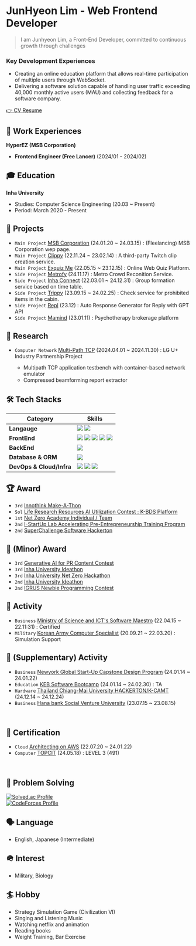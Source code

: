# JunHyeon Lim - Web Frontend Developer
> I am Junhyeon Lim, a Front-End Developer, committed to continuous growth through challenges
### Key Development Experiences
- Creating an online education platform that allows real-time participation of multiple users through WebSocket.
- Delivering a software solution capable of handling user traffic exceeding 40,000 monthly active users (MAU) and collecting feedback for a software company.

[👉 CV Resume](https://www.linkedin.com/in/haniverse/overlay/1729292416444/single-media-viewer/?profileId=ACoAADxtt_wBbZoAgsFP9YoNV2OC-NDW-wBsPDI)

## 🧳 Work Experiences

**HyperEZ (MSB Corporation)**
- **Frontend Engineer (Free Lancer)** (2024/01 - 2024/02)

## 🎓 Education

**Inha University**

- Studies: Computer Science Engineering (20.03 ~ Present)
- Period: March 2020 - Present

## 🚀 Projects
- `Main Project` [MSB Corporation](https://msb.co.kr) (24.01.20 ~ 24.03.15) : (Fleelancing) MSB Corporation wep page.
- `Main Project` [Clippy](https://clippy.kr) (22.11.24 ~ 23.02.14) : A third-party Twitch clip creation service.
- `Main Project` [Exquiz Me](https://exquiz.me) (22.05.15 ~ 23.12.15) : Online Web Quiz Platform.
- `Side Project` [Metrofy](https://metrofy.kr) (24.11.17) : Metro Crowd Reconition Service.
- `Side Project` [Inha Connect](https://inha.or.kr) (22.03.01 ~ 24.12.31) : Group formation service based on time table.
- `Side Project` [Trippy](https://trippy.kr) (23.09.15 ~ 24.02.25) : Check service for prohibited items in the cabin.
- `Side Project` [Repl](https://www.youtube.com/watch?v=qcF322m8V-4) (23.12) : Auto Response Generator for Reply with GPT API
- `Side Project` [Mamind](https://mamind.kr) (23.01.11) : Psychotherapy brokerage platform

## 🔬 Research
- `Computer Network` [Multi-Path TCP](https://www.linkedin.com/in/%EB%B0%B1%EC%8A%B9%ED%98%9C-%EB%B0%B1%EC%8A%B9%ED%98%9C-%EB%B6%80%EC%9E%A5-%EB%AF%B8%EB%94%94%EC%96%B4%EC%82%AC%EC%97%85%ED%8C%80-33991794/) (2024.04.01 ~ 2024.11.30) : LG U+ Industry Partnership Project

	- Multipath TCP application testbench with container-based network emulator
	- Compressed beamforming report extractor

## 🛠️ Tech Stacks

| Category                    | Skills                                                                                                                                                                                                                                                                                                                                                                                                                                                                                                                                                                                                                                                                                                                                                                                                                                                                                                                                                                                                                                                                         |
| ----------------------- | ---------------------------------------------------------------------------------------------------------------------------------------------------------------------------------------------------------------------------------------------------------------------------------------------------------------------------------------------------------------------------------------------------------------------------------------------------------------------------------------------------------------------------------------------------------------------------------------------------------------------------------------------------------------------------------------------------------------------------------------------------------------------------------------------------------------------------------------------------------------------------------------------------------------------------------------------------------------------------------------------------------------------------------------------------------------------------- |
| **Langauge**            | <img src="https://img.shields.io/badge/TypeScript-3178C6?style=for-the-badge&logo=TypeScript&logoColor=white"> <img src="https://img.shields.io/badge/Python-3776AB?style=for-the-badge&logo=Python&logoColor=white">                                                                                                                                                                                                                                                                                                                                                                                                                                                                                                                                                                                                                                                                                                                                                                                                                                                        |
| **FrontEnd**            | <img src="https://img.shields.io/badge/next.js-000000?style=for-the-badge&logo=next.js&logoColor=white"> <img src="https://img.shields.io/badge/react-61DAFB?style=for-the-badge&logo=react&logoColor=black"> <img src="https://img.shields.io/badge/Tailwind CSS-06B6D4?style=for-the-badge&logo=Tailwind CSS&logoColor=white"> <img src="https://img.shields.io/badge/HTML-E34F26?style=for-the-badge&logo=HTML5&logoColor=white"> <img src="https://img.shields.io/badge/CSS-1572B6?style=for-the-badge&logo=CSS3&logoColor=white">  |
| **BackEnd**             | <img src="https://img.shields.io/badge/Spring-6DB33F?style=flat-square&logo=Spring&logoColor=white">                                                                                                                                                                                                                                                                                                                                                                                                                                                                                                   |
| **Database & ORM**      |         <img src="https://img.shields.io/badge/MySQL-4479A1?style=for-the-badge&logo=mysql&logoColor=white">                                                                                                                                                                                                                                                                                                                                                                                                                                                                                                                              |
| **DevOps & Cloud/Infra** | <img src="https://img.shields.io/badge/linux-FCC624?style=for-the-badge&logo=linux&logoColor=black"> <img src="https://img.shields.io/badge/AWS-232F3E?style=for-the-badge&logo=Amazon AWS&logoColor=white"> <img src="https://img.shields.io/badge/Vercel-000000?style=for-the-badge&logo=Vercel&logoColor=white">                                                                                                                                                                                                                                                                                                          |


## 🏆 Award
- `3rd` [Innothink Make-A-Thon](https://swuniv.inha.ac.kr/swuniv/12703/subview.do?enc=Zm5jdDF8QEB8JTJGYmJzJTJGc3d1bml2JTJGMzExMyUyRjEwNDc1OSUyRmFydGNsVmlldy5kbyUzRg%3D%3D)
- `Sol` [Life Research Resources AI Utilization Contest : K-BDS Platform]()
- `1st` [Net Zero Academy Individual / Team]()
- `2nd` [I-StartUp Lab Accelerating Pre-Entrepreneurship Training Program](https://startup.inha.ac.kr/schedule/view.htm?menuId=520&id=799)
- `2nd` [SuperChallenge Software Hackerton]()

## 🥉 (Minor) Award
- `3rd` [Generative AI for PR Content Contest](https://swuniv.inha.ac.kr/swuniv/12703/subview.do?enc=Zm5jdDF8QEB8JTJGYmJzJTJGc3d1bml2JTJGMzExMyUyRjEwNDc1OSUyRmFydGNsVmlldy5kbyUzRg%3D%3D)
- `3rd` [Inha University Ideathon]()
- `3rd` [Inha University Net Zero Hackathon](https://swuniv.inha.ac.kr/swuniv/12703/subview.do?enc=Zm5jdDF8QEB8JTJGYmJzJTJGc3d1bml2JTJGMzExMyUyRjEwNDc1OSUyRmFydGNsVmlldy5kbyUzRg%3D%3D)
- `2nd` [Inha University Ideathon](https://cse.inha.ac.kr/bbs/cse/241/105700/artclView.do)
- `2nd` [IGRUS Newbie Programming Contest]()

## 🛫 Activity
- `Business` [Ministry of Science and ICT's Software Maestro](https://www.swmaestro.org/sw/main/main.do) (22.04.15 ~ 22.11:31) : Certified
- `Military` [Korean Army Computer Specialist](https://namu.wiki/w/%EC%A0%84%ED%88%AC%EC%A7%80%ED%9C%98%ED%9B%88%EB%A0%A8%EB%8B%A8) (20.09.21 ~ 22.03.20) : Simulation Support

## 🏃 (Supplementary) Activity
- `Business` [Newyork Global Start-Up Capstone Design Program](https://blog.naver.com/inha_startup/223252643145) (24.01.14 ~ 24.01.22)
- `Education` [KEB Software Bootcamp](https://www.inha.ac.kr/bbs/kr/11/36283/artclView.do) (24.01.14 ~ 24.02.30) : TA
- `Hardware` [Thailand Chiang-Mai University HACKERTON/K-CAMT](https://swuniv.inha.ac.kr/swuniv/12703/subview.do?enc=Zm5jdDF8QEB8JTJGYmJzJTJGc3d1bml2JTJGMzExMyUyRjExNTY4NSUyRmFydGNsVmlldy5kbyUzRg%3D%3D) (24.12.14 ~ 24.12.24)
- `Business` [Hana bank Social Venture University]() (23.07.15 ~ 23.08.15)
<br>

## 📝 Certification
- `Cloud` [Architecting on AWS]() (22.07.20 ~ 24.01.22)
- `Computer` [TOPCIT]() (24.05.18) : LEVEL 3 (491)
<br>

## 🧠 Problem Solving
[![Solved.ac Profile](http://mazassumnida.wtf/api/v2/generate_badge?boj=wnsgus821)](https://solved.ac/wnsgus821/)
<br />
[![CodeForces Profile](https://cf.leed.at?id=retro5pect)](https://codeforces.com/profile/retro5pect)

## 🗣️ Language
- English, Japanese (Intermediate)

## 🪖 Interest
- Military, Biology

## 🏄 Hobby
- Strategy Simulation Game (Civilization VI)
- Singing and Listening Music
- Watching netflix and animation
- Reading books
- Weight Training, Bar Exercise
